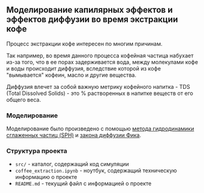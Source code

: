 ## Моделирование капилярных эффектов и эффектов диффузии во время экстракции кофе


Процесс экстракции кофе интересен по многим причинам.

Так например, во время данного процесса кофейная частица набухает из-за того, что в ее порах задерживается вода, между 
молекулами кофе и воды происходит диффузия, вследствие которой из кофе "вымывается" кофеин, масло и другие вещества.

Диффузия влечет за собой важную метрику кофейного напитка - TDS (Total Dissolved Solids) - это % растворенных в напитке 
веществ от его общего веса.

### Моделирование
Моделирование было произведено с помощью 
[метода гидродинамики сглаженных частиц (SPH)](https://www.diva-portal.org/smash/get/diva2:573583/FULLTEXT01.pdf) 
и [закона диффузии Фика](https://en.wikipedia.org/wiki/Fick%27s_laws_of_diffusion).

### Структура проекта
- `src/` - каталог, содержащий код симуляции
- `coffee_extraction.ipynb` - ноутбук, содержащий техническую информацию о проекте
- `README.md` - текущий файл c информацией о проекте
